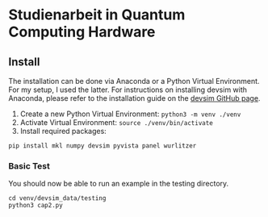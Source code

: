# Studienarbeit in Quantum Computing Hardware

## Install
The installation can be done via Anaconda or a Python Virtual Environment. For my setup, I used the latter. For instructions on installing devsim with Anaconda, please refer to the installation guide on the [devsim GitHub page](https://github.com/devsim/devsim/blob/main/INSTALL.md).

1. Create a new Python Virtual Environment: `python3 -m venv ./venv`
2. Activate Virtual Environment: `source ./venv/bin/activate`
3. Install required packages:
```
pip install mkl numpy devsim pyvista panel wurlitzer
```
### Basic Test
You should now be able to run an example in the testing directory.
```
cd venv/devsim_data/testing
python3 cap2.py
```
